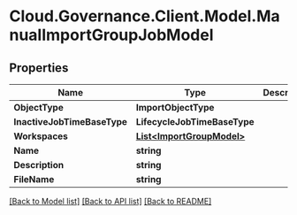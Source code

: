 # Cloud.Governance.Client.Model.ManualImportGroupJobModel
## Properties

Name | Type | Description | Notes
------------ | ------------- | ------------- | -------------
**ObjectType** | **ImportObjectType** |  | [optional] 
**InactiveJobTimeBaseType** | **LifecycleJobTimeBaseType** |  | [optional] 
**Workspaces** | [**List&lt;ImportGroupModel&gt;**](ImportGroupModel.md) |  | [optional] 
**Name** | **string** |  | [optional] 
**Description** | **string** |  | [optional] 
**FileName** | **string** |  | [optional] 

[[Back to Model list]](../README.md#documentation-for-models) [[Back to API list]](../README.md#documentation-for-api-endpoints) [[Back to README]](../README.md)

